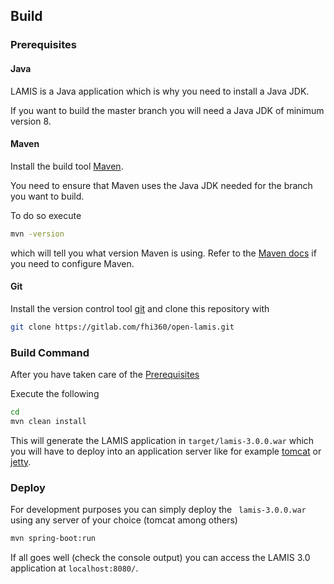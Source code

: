 ## Build

### Prerequisites

#### Java

LAMIS is a Java application which is why you need to install a Java JDK.

If you want to build the master branch you will need a Java JDK of minimum version 8.

#### Maven

Install the build tool [Maven](https://maven.apache.org/).

You need to ensure that Maven uses the Java JDK needed for the branch you want to build.

To do so execute

```bash
mvn -version
```

which will tell you what version Maven is using. Refer to the [Maven docs](https://maven.apache.org/configure.html) if you need to configure Maven.

#### Git

Install the version control tool [git](https://git-scm.com/) and clone this repository with

```bash
git clone https://gitlab.com/fhi360/open-lamis.git
```

### Build Command

After you have taken care of the [Prerequisites](#prerequisites)

Execute the following

```bash
cd 
mvn clean install
```

This will generate the LAMIS application in `target/lamis-3.0.0.war` which you will have to deploy into an application server like for example [tomcat](https://tomcat.apache.org/) or [jetty](http://www.eclipse.org/jetty/).

### Deploy

For development purposes you can simply deploy the ` lamis-3.0.0.war`   using any server of your choice (tomcat among others)

```bash
mvn spring-boot:run
```
If all goes well (check the console output) you can access the LAMIS 3.0 application at `localhost:8080/`.
